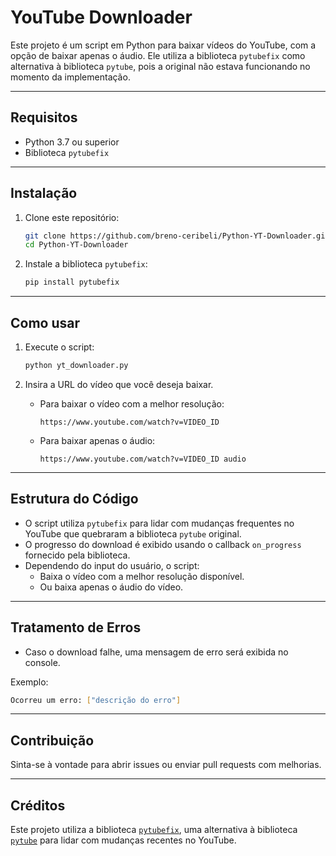 # YouTube Downloader

Este projeto é um script em Python para baixar vídeos do YouTube, com a opção de baixar apenas o áudio. Ele utiliza a biblioteca `pytubefix` como alternativa à biblioteca `pytube`, pois a original não estava funcionando no momento da implementação.

---

## Requisitos

- Python 3.7 ou superior
- Biblioteca `pytubefix`

---

## Instalação

1. Clone este repositório:
   ```bash
   git clone https://github.com/breno-ceribeli/Python-YT-Downloader.git
   cd Python-YT-Downloader
   ```

2. Instale a biblioteca `pytubefix`:
   ```bash
   pip install pytubefix
   ```

---

## Como usar

1. Execute o script:
   ```bash
   python yt_downloader.py
   ```

2. Insira a URL do vídeo que você deseja baixar.

   - Para baixar o vídeo com a melhor resolução:
     ```
     https://www.youtube.com/watch?v=VIDEO_ID
     ```

   - Para baixar apenas o áudio:
     ```
     https://www.youtube.com/watch?v=VIDEO_ID audio
     ```

---

## Estrutura do Código

- O script utiliza `pytubefix` para lidar com mudanças frequentes no YouTube que quebraram a biblioteca `pytube` original.
- O progresso do download é exibido usando o callback `on_progress` fornecido pela biblioteca.
- Dependendo do input do usuário, o script:
  - Baixa o vídeo com a melhor resolução disponível.
  - Ou baixa apenas o áudio do vídeo.

---

## Tratamento de Erros

- Caso o download falhe, uma mensagem de erro será exibida no console.

Exemplo:
```bash
Ocorreu um erro: ["descrição do erro"]
```

---

## Contribuição

Sinta-se à vontade para abrir issues ou enviar pull requests com melhorias.

---

## Créditos

Este projeto utiliza a biblioteca [`pytubefix`](https://github.com/JuanBindez/pytubefix), uma alternativa à biblioteca [`pytube`](https://github.com/pytube/pytube/tree/master) para lidar com mudanças recentes no YouTube.
